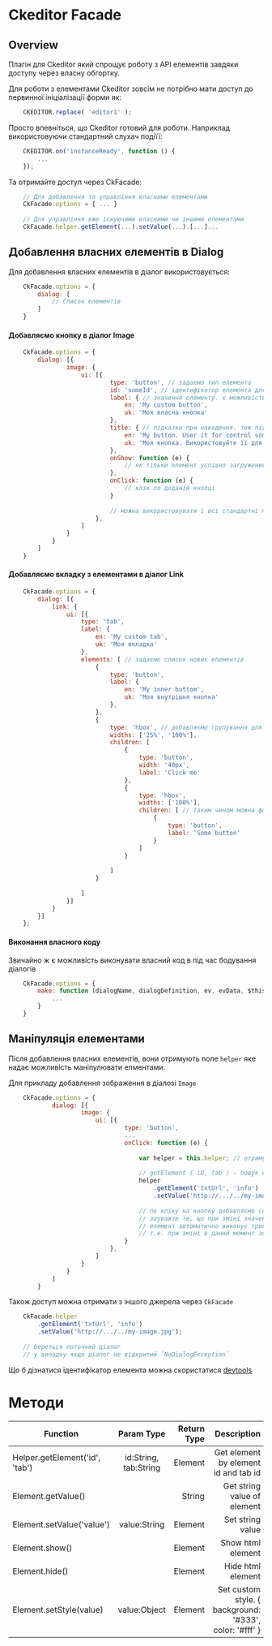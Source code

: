 # Ckeditor Facade

## Overview

Плагін для Ckeditor який спрощує роботу з API елементів завдяки доступу 
через власну обгортку. 

Для роботи з елементами Ckeditor зовсім не потрібно мати доступ до 
первинної ініціалізації форми як:

``` javascript
    CKEDITOR.replace( 'editor1' );
```

Просто впевніться, що Ckeditor готовий для роботи. Наприклад використовуючи
стандартний слухач подіїї:

``` javascript
    CKEDITOR.on('instanceReady', function () {
        ...
    });
```

Та отримайте доступ через CkFacade:

``` javascript
    // Для добавлення та управління власними елементами
    CkFacade.options = { ... }
    
    // Для управління вже існуючими власними чи іншими елементами
    CkFacade.helper.getElement(...).setValue(...).[...]...
```

## Добавлення власних елементів в Dialog

Для добавлення власних елементів в діалог використовується:

``` javascript
    CkFacade.options = {
        dialog: [
            // Список елементів
        ]
    }
```


#### Добавляємо кнопку в діалог Image

``` javascript
    CkFacade.options = {
        dialog: [{
                image: {
                    ui: [{
                            type: 'button', // задаємо тип елемента
                            id: 'someId', // ідентифікатор елемента для доступу через DOM 
                            label: { // значення елементу. є можливість добавлення для різних мов
                                en: 'My custom button',
                                uk: 'Моя власна кнопка'
                            },
                            title: { // підказка при наведення. теж підтримує мультимову
                                en: 'My button. User it for control some event',
                                uk: 'Моя кнопка. Використовуйте її для контролю якої-небудь події'
                            },
                            onShow: function (e) {
                                // як тільки елемент успішно загружений
                            },
                            onClick: function (e) {
                                // клік по доданій кнопці
                            }
                            
                            // можна використовувати і всі стандартні поля та події Ckeditor
                        },
                    ]
                }
            }
        ]
    }
```


#### Добавляємо вкладку з елементами в діалог Link

``` javascript
    CkFacade.options = {
        dialog: [{
            link: {
                ui: [{
                    type: 'tab',
                    label: {
                        en: 'My custom tab',
                        uk: 'Моя вкладка'
                    },
                    elements: [ // задаємо список нових елементів
                        {
                            type: 'button',
                            label: {
                                en: 'My inner buttom',
                                uk: 'Моя внутрішня кнопка'
                            },
                        },
                        {
                            type: 'hbox', // добавляємо групування для елементів
                            widths: ['25%', '100%'],
                            children: [
                                {
                                    type: 'button',
                                    width: '40px',
                                    label: 'Click me'
                                },
                                {
                                    type: 'hbox',
                                    widths: ['100%'],
                                    children: [ // таким чином можна формувати безліч елементів
                                        {
                                            type: 'button',
                                            label: 'Some button'
                                        }
                                    ]
                                }
        
                            ]
                        }
        
                    ]
                }]
            }
        }]
    };
```

#### Виконання власного коду

Звичайно ж є можливість виконувати власний код в під час бодування діалогів

``` javascript
    CkFacade.options = {
        make: function (dialogName, dialogDefinition, ev, evData, $this) {
            ...
        }
    }
```

## Маніпуляція елементами

Після добавлення власних елементів, вони отримують поле `helper` яке надає
можливість маніпулювати елментами.

Для прикладу добавлення зображення в діалозі `Image`

``` javascript
    CkFacade.options = {
            dialog: [{
                    image: {
                        ui: [{
                                type: 'button',
                                ...
                                onClick: function (e) {
                                    
                                    var helper = this.helper; // отримуємо доступ до `helper`
                                    
                                    // getElement ( iD, tab ) - пошук елемента
                                    helper
                                        .getElement('txtUrl', 'info')
                                        .setValue('http://.../../my-image.jpg');
                                        
                                    // по кліку на кнопку добавляємо ссилку на забраження.
                                    // зауважте те, що при зміні значення методом `setValue`
                                    // елемент автоматично виконує тригер зміни.
                                    // т.е. при зміні в даний момент зображення автоматично підгрузилось
                                }
                            },
                        ]
                    }
                }
            ]
        }
```

Також доступ можна отримати з іншого джерела через `CkFacade`

``` javascript
    CkFacade.helper
        .getElement('txtUrl', 'info')
        .setValue('http://.../../my-image.jpg');
        
    // береться поточний діалог
    // у випадку якщо діалог не відкритий `NoDialogException`
```

Що б дізнатися ідентифікатор елемента можна скористатися [devtools](http://ckeditor.com/addon/devtools)

# Методи

| Function   |      Param Type      |  Return Type |  Description |
|----------|:-------------:|------:|------:|
| Helper.getElement('id', 'tab') |  id:String, tab:String | Element | Get element by element id and tab id |
| Element.getValue() |   | String | Get string value of element |
| Element.setValue('value') |  value:String | Element | Set string value |
| Element.show() |   | Element | Show html element |
| Element.hide() |   | Element | Hide html element |
| Element.setStyle(value) | value:Object  | Element | Set custom style. { background: '#333', color: '#fff' } |
